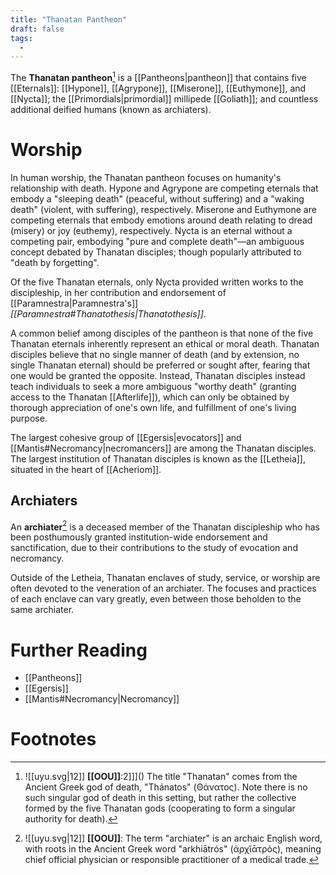 ```yaml
---
title: "Thanatan Pantheon"
draft: false
tags:
  - 
---
```


The **Thanatan pantheon**[^thano] is a [[Pantheons|pantheon]] that contains five [[Eternals]]: [[Hypone]], [[Agrypone]], [[Miserone]], [[Euthymone]], and [[Nycta]]; the [[Primordials|primordial]] millipede [[Goliath]]; and countless additional deified humans (known as archiaters). 

# Worship
In human worship, the Thanatan pantheon focuses on humanity's relationship with death. Hypone and Agrypone are competing eternals that embody a "sleeping death" (peaceful, without suffering) and a "waking death" (violent, with suffering), respectively. Miserone and Euthymone are competing eternals that embody emotions around death relating to dread (misery) or joy (euthemy), respectively. Nycta is an eternal without a competing pair, embodying "pure and complete death"—an ambiguous concept debated by Thanatan disciples; though popularly attributed to "death by forgetting".

Of the five Thanatan eternals, only Nycta provided written works to the discipleship, in her contribution and endorsement of [[Paramnestra|Paramnestra's]] *[[Paramnestra#Thanatothesis|Thanatothesis]]*.

A common belief among disciples of the pantheon is that none of the five Thanatan eternals inherently represent an ethical or moral death. Thanatan disciples believe that no single manner of death (and by extension, no single Thanatan eternal) should be preferred or sought after, fearing that one would be granted the opposite. Instead, Thanatan disciples instead teach individuals to seek a more ambiguous "worthy death" (granting access to the Thanatan [[Afterlife]]), which can only be obtained by thorough appreciation of one's own life, and fulfillment of one's living purpose.

The largest cohesive group of [[Egersis|evocators]] and [[Mantis#Necromancy|necromancers]] are among the Thanatan disciples. The largest institution of Thanatan disciples is known as the [[Letheia]], situated in the heart of [[Acheriom]].

## Archiaters
An **archiater**[^arc] is a deceased member of the Thanatan discipleship who has been posthumously granted institution-wide endorsement and sanctification, due to their contributions to the study of evocation and necromancy. 

Outside of the Letheia, Thanatan enclaves of study, service, or worship are often devoted to the veneration of an archiater. The focuses and practices of each enclave can vary greatly, even between those beholden to the same archiater.

# Further Reading
- [[Pantheons]]
- [[Egersis]]
- [[Mantis#Necromancy|Necromancy]]

# Footnotes
[^thano]: ![[uyu.svg|12]] **[[OOU]]**:2]]](<OOU>) The title "Thanatan" comes from the Ancient Greek god of death, "Thánatos" (Θάνατος). Note there is no such singular god of death in this setting, but rather the collective formed by the five Thanatan gods (cooperating to form a singular authority for death). 

[^arc]: ![[uyu.svg|12]] **[[OOU]]**: The term "archiater" is an archaic English word, with roots in the Ancient Greek word "arkhiātrós" (ἀρχῐᾱτρός), meaning chief official physician or responsible practitioner of a medical trade.